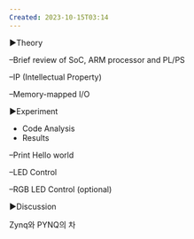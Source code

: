 ```yaml
---
Created: 2023-10-15T03:14
---
```

▶Theory

–Brief review of SoC, ARM processor and PL/PS

–IP (Intellectual Property)

–Memory-mapped I/O

▶Experiment

- Code Analysis
- Results

–Print Hello world

–LED Control

–RGB LED Control (optional)

▶Discussion

  

Zynq와 PYNQ의 차